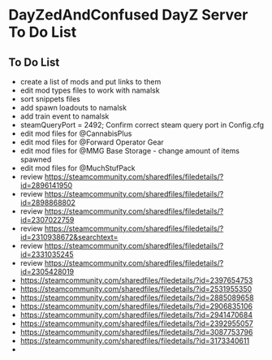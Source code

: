 <!-- ======================================== TODO.md Start ======================================== -->


<!-- ------------------------------ Intro Start ------------------------------ -->

# DayZedAndConfused DayZ Server To Do List

<!-- ------------------------------ Intro End ------------------------------ -->


<!-- ------------------------------ Overview Start ------------------------------ -->


<!-- ------------------------------ Overview End ------------------------------ -->


<!-- ------------------------------ TODO Start ------------------------------ -->

## To Do List

- create a list of mods and put links to them
- edit mod types files to work with namalsk
- sort snippets files
- add spawn loadouts to namalsk
- add train event to namalsk
- steamQueryPort = 2492;			Confirm correct steam query port in Config.cfg
- edit mod files for @CannabisPlus
- edit mod files for @Forward Operator Gear
- edit mod files for @MMG Base Storage - change amount of items spawned
- edit mod files for @MuchStufPack
- review https://steamcommunity.com/sharedfiles/filedetails/?id=2896141950
- review https://steamcommunity.com/sharedfiles/filedetails/?id=2898868802
- review https://steamcommunity.com/sharedfiles/filedetails/?id=2307022759 
- review https://steamcommunity.com/sharedfiles/filedetails/?id=2310938672&searchtext=
- review https://steamcommunity.com/sharedfiles/filedetails/?id=2331035245
- review https://steamcommunity.com/sharedfiles/filedetails/?id=2305428019
- https://steamcommunity.com/sharedfiles/filedetails/?id=2397654753
- https://steamcommunity.com/sharedfiles/filedetails/?id=2531955350 
- https://steamcommunity.com/sharedfiles/filedetails/?id=2885089658
- https://steamcommunity.com/sharedfiles/filedetails/?id=2906835106
- https://steamcommunity.com/sharedfiles/filedetails/?id=2941470684
- https://steamcommunity.com/sharedfiles/filedetails/?id=2392955057
- https://steamcommunity.com/sharedfiles/filedetails/?id=3087753796
- https://steamcommunity.com/sharedfiles/filedetails/?id=3173340611
- 

<!-- ------------------------------ToDo End ------------------------------ -->


<!-- ------------------------------ Outro Start ------------------------------ -->


<!-- ------------------------------ Outro End ------------------------------ -->


<!-- ======================================== TODO.md End ======================================== -->
